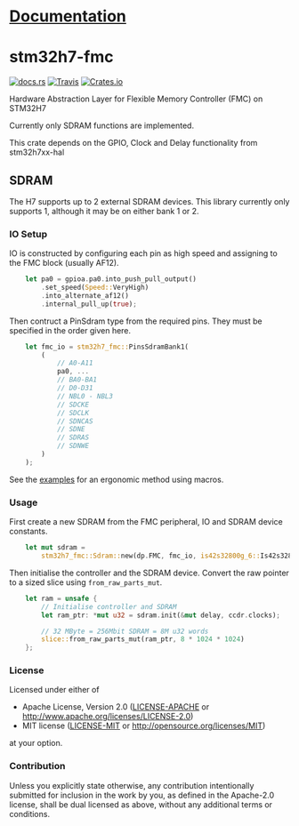# [Documentation](https://docs.rs/stm32h7-fmc)

# stm32h7-fmc

[![docs.rs](https://docs.rs/stm32h7-fmc/badge.svg)](https://docs.rs/stm32h7-fmc)
[![Travis](https://travis-ci.com/richardeoin/stm32h7-fmc.svg?branch=master)](https://travis-ci.com/richardeoin/stm32h7-fmc)
[![Crates.io](https://img.shields.io/crates/v/stm32h7-fmc.svg)](https://crates.io/crates/stm32h7-fmc)

Hardware Abstraction Layer for Flexible Memory Controller (FMC) on
STM32H7

Currently only SDRAM functions are implemented.

This crate depends on the GPIO, Clock and Delay functionality from
stm32h7xx-hal

## SDRAM

The H7 supports up to 2 external SDRAM devices. This library
currently only supports 1, although it may be on either bank 1 or
2.

### IO Setup

IO is constructed by configuring each pin as high speed and
assigning to the FMC block (usually AF12).

```rust
    let pa0 = gpioa.pa0.into_push_pull_output()
        .set_speed(Speed::VeryHigh)
        .into_alternate_af12()
        .internal_pull_up(true);
```

Then contruct a PinSdram type from the required pins. They must be
specified in the order given here.

```rust
    let fmc_io = stm32h7_fmc::PinsSdramBank1(
        (
            // A0-A11
            pa0, ...
            // BA0-BA1
            // D0-D31
            // NBL0 - NBL3
            // SDCKE
            // SDCLK
            // SDNCAS
            // SDNE
            // SDRAS
            // SDNWE
        )
    );
```

See the [examples](examples) for an ergonomic method using macros.

### Usage

First create a new SDRAM from the FMC peripheral, IO and SDRAM
device constants.

```rust
    let mut sdram =
        stm32h7_fmc::Sdram::new(dp.FMC, fmc_io, is42s32800g_6::Is42s32800g {});
```

Then initialise the controller and the SDRAM device. Convert the
raw pointer to a sized slice using `from_raw_parts_mut`.


```rust
    let ram = unsafe {
        // Initialise controller and SDRAM
        let ram_ptr: *mut u32 = sdram.init(&mut delay, ccdr.clocks);

        // 32 MByte = 256Mbit SDRAM = 8M u32 words
        slice::from_raw_parts_mut(ram_ptr, 8 * 1024 * 1024)
    };
```


### License

Licensed under either of

 * Apache License, Version 2.0
   ([LICENSE-APACHE](LICENSE-APACHE) or http://www.apache.org/licenses/LICENSE-2.0)
 * MIT license
   ([LICENSE-MIT](LICENSE-MIT) or http://opensource.org/licenses/MIT)

at your option.

### Contribution

Unless you explicitly state otherwise, any contribution
intentionally submitted for inclusion in the work by you, as
defined in the Apache-2.0 license, shall be dual licensed as
above, without any additional terms or conditions.

